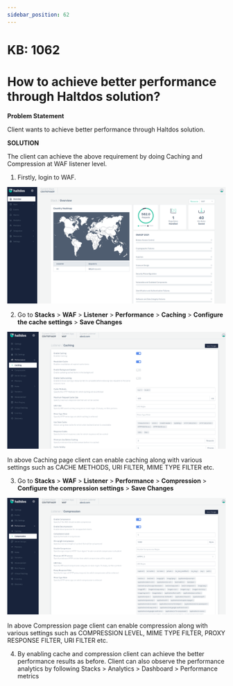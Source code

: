 ```yaml
---
sidebar_position: 62
---
```


# KB: 1062


# How to achieve better performance through Haltdos solution?

**Problem Statement**

Client wants to achieve better performance through Haltdos solution.

**SOLUTION**

The client can achieve the above requirement by doing Caching and Compression at WAF listener level.

1. Firstly, login to WAF.

![kb-1062](/img/waf/kb/v2/overview_kb_1062_1.png)

2. Go to **Stacks** > **WAF** > **Listener** > **Performance** > **Caching** > **Configure the cache settings** > **Save Changes**

![kb-1062](/img/waf/kb/v2/caching_kb_1062_2.png)

In above Caching page client can enable caching along with various settings such as CACHE METHODS, URI FILTER, MIME TYPE FILTER etc.

3. Go to **Stacks** > **WAF** > **Listener** > **Performance** > **Compression** > **Configure the compression settings** > **Save Changes**

![kb-1062](/img/waf/kb/v2/compression_kb_1062_3.png)

In above Compression page client can enable compression along with various settings such as COMPRESSION LEVEL, MIME TYPE FILTER, PROXY RESPONSE FILTER, URI FILTER etc.

4. By enabling cache and compression client can achieve the better performance results as before. Client can also observe the performance analytics by following Stacks > Analytics > Dashboard > Performance metrics





